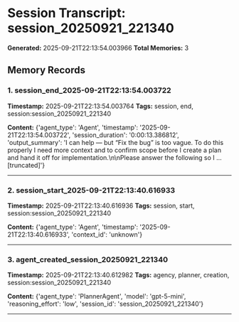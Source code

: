 # Session Transcript: session_20250921_221340

**Generated:** 2025-09-21T22:13:54.003966
**Total Memories:** 3

## Memory Records

### 1. session_end_2025-09-21T22:13:54.003722

**Timestamp:** 2025-09-21T22:13:54.003764
**Tags:** session, end, session:session_20250921_221340

**Content:** {'agent_type': 'Agent', 'timestamp': '2025-09-21T22:13:54.003722', 'session_duration': '0:00:13.386812', 'output_summary': 'I can help — but “Fix the bug” is too vague. To do this properly I need more context and to confirm scope before I create a plan and hand it off for implementation.\n\nPlease answer the following so I ...[truncated]'}

---

### 2. session_start_2025-09-21T22:13:40.616933

**Timestamp:** 2025-09-21T22:13:40.616936
**Tags:** session, start, session:session_20250921_221340

**Content:** {'agent_type': 'Agent', 'timestamp': '2025-09-21T22:13:40.616933', 'context_id': 'unknown'}

---

### 3. agent_created_session_20250921_221340

**Timestamp:** 2025-09-21T22:13:40.612982
**Tags:** agency, planner, creation, session:session_20250921_221340

**Content:** {'agent_type': 'PlannerAgent', 'model': 'gpt-5-mini', 'reasoning_effort': 'low', 'session_id': 'session_20250921_221340'}

---


